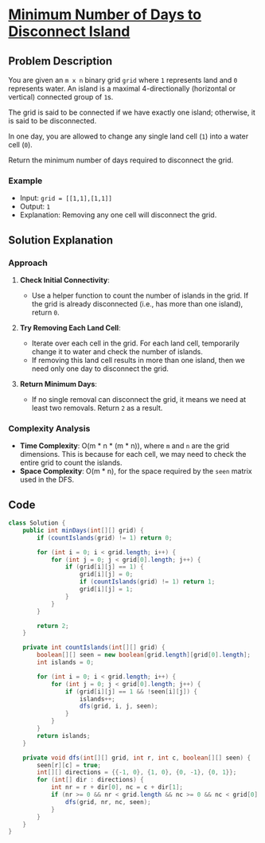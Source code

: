 # [Minimum Number of Days to Disconnect Island](https://leetcode.com/problems/minimum-number-of-days-to-disconnect-island/?envType=daily-question&envId=2024-08-11)

## Problem Description
You are given an `m x n` binary grid `grid` where `1` represents land and `0` represents water. An island is a maximal 4-directionally (horizontal or vertical) connected group of `1`s.

The grid is said to be connected if we have exactly one island; otherwise, it is said to be disconnected.

In one day, you are allowed to change any single land cell (`1`) into a water cell (`0`).

Return the minimum number of days required to disconnect the grid.

### Example
- Input: `grid = [[1,1],[1,1]]`
- Output: `1`
- Explanation: Removing any one cell will disconnect the grid.

## Solution Explanation

### Approach
1. **Check Initial Connectivity**:
   - Use a helper function to count the number of islands in the grid. If the grid is already disconnected (i.e., has more than one island), return `0`.

2. **Try Removing Each Land Cell**:
   - Iterate over each cell in the grid. For each land cell, temporarily change it to water and check the number of islands.
   - If removing this land cell results in more than one island, then we need only one day to disconnect the grid.

3. **Return Minimum Days**:
   - If no single removal can disconnect the grid, it means we need at least two removals. Return `2` as a result.

### Complexity Analysis
- **Time Complexity**: O(m * n * (m * n)), where `m` and `n` are the grid dimensions. This is because for each cell, we may need to check the entire grid to count the islands.
- **Space Complexity**: O(m * n), for the space required by the `seen` matrix used in the DFS.

## Code
```java
class Solution {
    public int minDays(int[][] grid) {
        if (countIslands(grid) != 1) return 0;

        for (int i = 0; i < grid.length; i++) {
            for (int j = 0; j < grid[0].length; j++) {
                if (grid[i][j] == 1) {
                    grid[i][j] = 0;
                    if (countIslands(grid) != 1) return 1;
                    grid[i][j] = 1;
                }
            }
        }

        return 2;
    }

    private int countIslands(int[][] grid) {
        boolean[][] seen = new boolean[grid.length][grid[0].length];
        int islands = 0;

        for (int i = 0; i < grid.length; i++) {
            for (int j = 0; j < grid[0].length; j++) {
                if (grid[i][j] == 1 && !seen[i][j]) {
                    islands++;
                    dfs(grid, i, j, seen);
                }
            }
        }
        return islands;
    }

    private void dfs(int[][] grid, int r, int c, boolean[][] seen) {
        seen[r][c] = true;
        int[][] directions = {{-1, 0}, {1, 0}, {0, -1}, {0, 1}};
        for (int[] dir : directions) {
            int nr = r + dir[0], nc = c + dir[1];
            if (nr >= 0 && nr < grid.length && nc >= 0 && nc < grid[0].length && grid[nr][nc] == 1 && !seen[nr][nc]) {
                dfs(grid, nr, nc, seen);
            }
        }
    }
}
